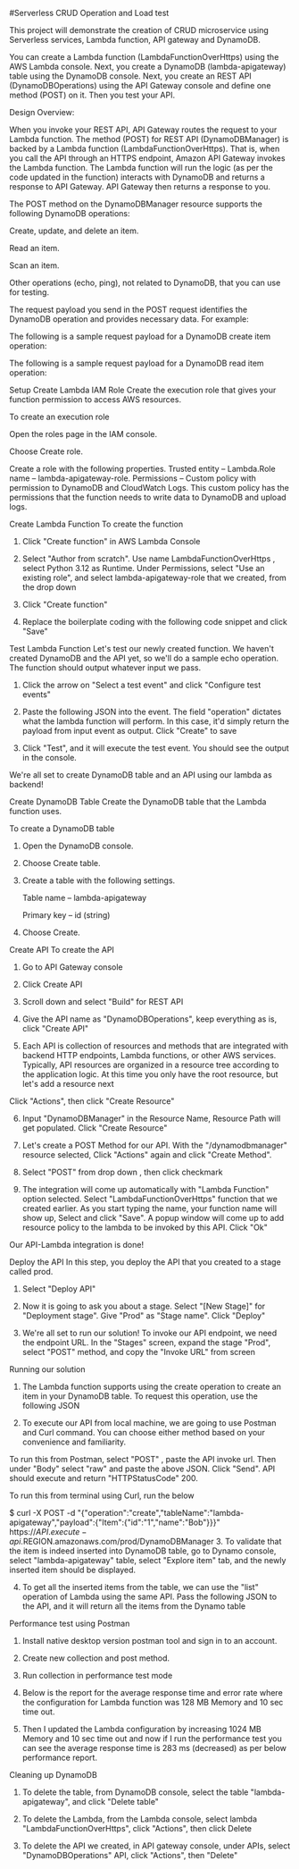 #Serverless CRUD Operation and Load test

This project will demonstrate the creation of CRUD microservice using Serverless services, Lambda function, API gateway and DynamoDB.

You can create a Lambda function (LambdaFunctionOverHttps) using the AWS Lambda console. Next, you create a DynamoDB (lambda-apigateway) table using the DynamoDB console. Next, you create an REST API (DynamoDBOperations) using  the API Gateway console and define one method (POST) on it. Then you test your API.

Design Overview:

When you invoke your REST API, API Gateway routes the request to your Lambda function. The method (POST) for REST API (DynamoDBManager) is backed by a Lambda function (LambdaFunctionOverHttps). That is, when you call the API through an HTTPS endpoint, Amazon API Gateway invokes the Lambda function. The Lambda function will run the logic (as per the code updated in the function) interacts with DynamoDB and returns a response to API Gateway. API Gateway then returns a response to you.

The POST method on the DynamoDBManager resource supports the following DynamoDB operations:

Create, update, and delete an item.

Read an item.

Scan an item.

Other operations (echo, ping), not related to DynamoDB, that you can use for testing.

The request payload you send in the POST request identifies the DynamoDB operation and provides necessary data. For example:

The following is a sample request payload for a DynamoDB create item operation: 



The following is a sample request payload for a DynamoDB read item operation:




Setup
Create Lambda IAM Role
Create the execution role that gives your function permission to access AWS resources.

To create an execution role

Open the roles page in the IAM console.

Choose Create role.

Create a role with the following properties. Trusted entity – Lambda.Role name – lambda-apigateway-role. Permissions – Custom policy with permission to DynamoDB and CloudWatch Logs. This custom policy has the permissions that the function needs to write data to DynamoDB and upload logs.





Create Lambda Function
To create the function

1. Click "Create function" in AWS Lambda Console

2. Select "Author from scratch". Use name LambdaFunctionOverHttps , select Python 3.12 as Runtime. Under Permissions, select "Use an existing role", and select lambda-apigateway-role that we created, from the drop down

3. Click "Create function"




4. Replace the boilerplate coding with the following code snippet and click "Save"





Test Lambda Function
Let's test our newly created function. We haven't created DynamoDB and the API yet, so we'll do a sample echo operation. The function should output whatever input we pass.



1. Click the arrow on "Select a test event" and click "Configure test events"




2. Paste the following JSON into the event. The field "operation" dictates what the lambda function will perform. In this case, it'd simply return the payload from input event as output. Click "Create" to save




3. Click "Test", and it will execute the test event. You should see the output in the console. 




We're all set to create DynamoDB table and an API using our lambda as backend!

Create DynamoDB Table
Create the DynamoDB table that the Lambda function uses.

To create a DynamoDB table

1. Open the DynamoDB console.

2. Choose Create table.

3. Create a table with the following settings.

   Table name – lambda-apigateway

   Primary key – id (string)

4. Choose Create.



Create API
To create the API

1. Go to API Gateway console

2. Click Create API



3. Scroll down and select "Build" for REST API



4. Give the API name as "DynamoDBOperations", keep everything as is, click "Create API"

5. Each API is collection of resources and methods that are integrated with backend HTTP endpoints, Lambda functions, or other AWS services. Typically, API resources are organized in a resource tree according to the application logic. At this time you only have the root resource, but let's add a resource next

Click "Actions", then click "Create Resource"



6. Input "DynamoDBManager" in the Resource Name, Resource Path will get populated. Click "Create Resource"

7. Let's create a POST Method for our API. With the "/dynamodbmanager" resource selected, Click "Actions" again and click "Create Method".


8. Select "POST" from drop down , then click checkmark


9. The integration will come up automatically with "Lambda Function" option selected. Select "LambdaFunctionOverHttps" function that we created earlier. As you start typing the name, your function name will show up, Select and click "Save". A popup window will come up to add resource policy to the lambda to be invoked by this API. Click "Ok"



Our API-Lambda integration is done!

Deploy the API
In this step, you deploy the API that you created to a stage called prod.

1. Select "Deploy API"

2. Now it is going to ask you about a stage. Select "[New Stage]" for "Deployment stage". Give "Prod" as "Stage name". Click "Deploy"

3. We're all set to run our solution! To invoke our API endpoint, we need the endpoint URL. In the "Stages" screen, expand the stage "Prod", select "POST" method, and copy the "Invoke URL" from screen

Running our solution
1. The Lambda function supports using the create operation to create an item in your DynamoDB table. To request this operation, use the following JSON

2. To execute our API from local machine, we are going to use Postman and Curl command. You can choose either method based on your convenience and familiarity.

To run this from Postman, select "POST" , paste the API invoke url. Then under "Body" select "raw" and paste the above JSON. Click "Send". API should execute and return "HTTPStatusCode" 200.

To run this from terminal using Curl, run the below

$ curl -X POST -d "{\"operation\":\"create\",\"tableName\":\"lambda-apigateway\",\"payload\":{\"Item\":{\"id\":\"1\",\"name\":\"Bob\"}}}" https://$API.execute-api.$REGION.amazonaws.com/prod/DynamoDBManager
3. To validate that the item is indeed inserted into DynamoDB table, go to Dynamo console, select "lambda-apigateway" table, select "Explore item" tab, and the newly inserted item should be displayed.

4. To get all the inserted items from the table, we can use the "list" operation of Lambda using the same API. Pass the following JSON to the API, and it will return all the items from the Dynamo table


Performance test using Postman
1. Install native desktop version postman tool and sign in to an account.

2. Create new collection and post method.

3. Run collection in performance test mode

4. Below is the report for the average response time and error rate where the configuration for Lambda function was 128 MB Memory and 10 sec time out.


5. Then I updated the Lambda configuration by increasing 1024 MB Memory and 10 sec time out and now if I run the performance test you can see the average response time is 283 ms (decreased) as per below performance report.

Cleaning up DynamoDB
1. To delete the table, from DynamoDB console, select the table "lambda-apigateway", and click "Delete table" 

2. To delete the Lambda, from the Lambda console, select lambda "LambdaFunctionOverHttps", click "Actions", then click Delete

3. To delete the API we created, in API gateway console, under APIs, select "DynamoDBOperations" API, click "Actions", then "Delete"
